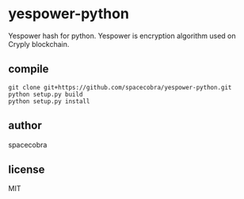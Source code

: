 # yespower-python
Yespower hash for python.
Yespower is encryption algorithm used on Cryply blockchain.

## compile
```
git clone git+https://github.com/spacecobra/yespower-python.git
python setup.py build
python setup.py install
```
## author
spacecobra
## license
MIT
